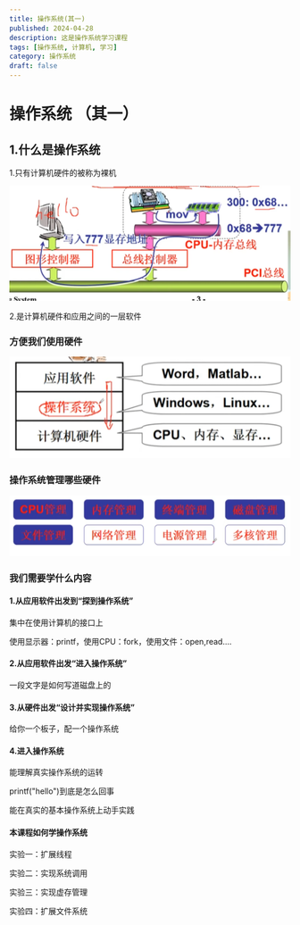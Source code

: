 ```yaml
---
title: 操作系统(其一)
published: 2024-04-28
description: 这是操作系统学习课程
tags: [操作系统, 计算机, 学习]
category: 操作系统
draft: false 
---
```


# 操作系统 （其一）

## 1.什么是操作系统

1.只有计算机硬件的被称为裸机

![Image](./image/image-20240427234548458.png)


2.是计算机硬件和应用之间的一层软件

### 方便我们使用硬件

![Image](./image/image-20240427234722155.png)


### 操作系统管理哪些硬件

![Image](./image/image-20240427234831284.png)


### 我们需要学什么内容


#### 1.从应用软件出发到“探到操作系统”


集中在使用计算机的接口上

使用显示器：printf，使用CPU：fork，使用文件：open,read....


#### 2.从应用软件出发“进入操作系统”


一段文字是如何写道磁盘上的


#### 3.从硬件出发“设计并实现操作系统”


给你一个板子，配一个操作系统


#### 4.进入操作系统


能理解真实操作系统的运转

printf("hello")到底是怎么回事

能在真实的基本操作系统上动手实践

#### 本课程如何学操作系统

实验一：扩展线程

实验二：实现系统调用

实验三：实现虚存管理

实验四：扩展文件系统